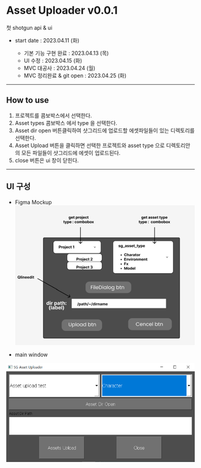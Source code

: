# Asset Uploader v0.0.1

첫 shotgun api & ui 

* start date : 2023.04.11 (화)

  * 기본 기능 구현 완료 : 2023.04.13 (목)
  * UI 수정 : 2023.04.15 (화)
  * MVC 대공사 : 2023.04.24 (월)
  * MVC 정리완료 & git open : 2023.04.25 (화)
***
## How to use

1. 프로젝트를 콤보박스에서 선택한다.
2. Asset  types 콤보박스 에서 type 을 선택한다.
3. Asset dir open 버튼클릭하여 샷그리드에 업로드할 에셋파일들이 있는 디렉토리를 선택한다.
4. Asset Upload 버튼을 클릭하면 선택한 프로젝트와 asset type 으로 디렉토리안의 모든 파일들이
   샷그리드에 에셋이 업로드된다. 
5. close 버튼은 ui 창이 닫힌다. 

***
## UI 구성
#### 
* Figma Mockup
![mockup](./rcs/figma_mockup.png)


* main window

![main](./rcs/main_ui.png)
